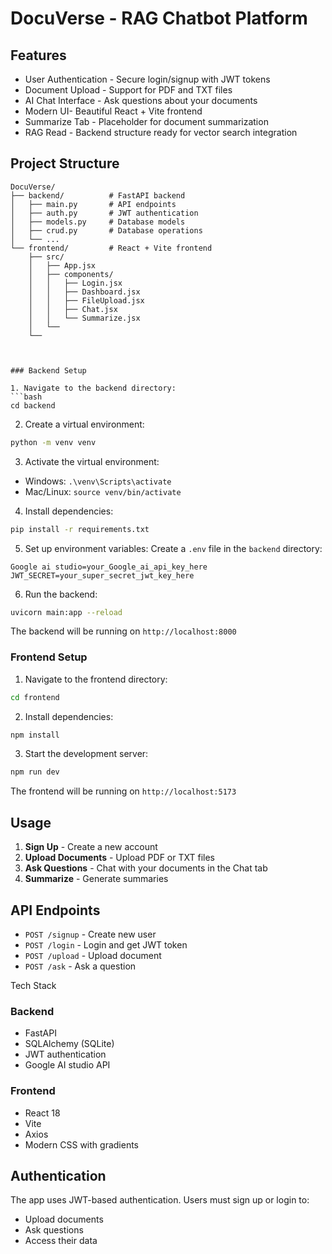 # DocuVerse - RAG Chatbot Platform
##  Features

-  User Authentication - Secure login/signup with JWT tokens
-  Document Upload - Support for PDF and TXT files
-  AI Chat Interface - Ask questions about your documents
-  Modern UI- Beautiful React + Vite frontend
-  Summarize Tab - Placeholder for document summarization
-  RAG Read - Backend structure ready for vector search integration

## Project Structure

```
DocuVerse/
├── backend/          # FastAPI backend
│   ├── main.py       # API endpoints
│   ├── auth.py       # JWT authentication
│   ├── models.py     # Database models
│   ├── crud.py       # Database operations
│   └── ...
└── frontend/         # React + Vite frontend
    ├── src/
    │   ├── App.jsx
    │   ├── components/
    │   │   ├── Login.jsx
    │   │   ├── Dashboard.jsx
    │   │   ├── FileUpload.jsx
    │   │   ├── Chat.jsx
    │   │   └── Summarize.jsx
    │   └── 
    └── 



### Backend Setup

1. Navigate to the backend directory:
```bash
cd backend
```

2. Create a virtual environment:
```bash
python -m venv venv
```

3. Activate the virtual environment:
- Windows: `.\venv\Scripts\activate`
- Mac/Linux: `source venv/bin/activate`

4. Install dependencies:
```bash
pip install -r requirements.txt
```

5. Set up environment variables:
Create a `.env` file in the `backend` directory:
```env
Google ai studio=your_Google_ai_api_key_here
JWT_SECRET=your_super_secret_jwt_key_here
```

6. Run the backend:
```bash
uvicorn main:app --reload
```

The backend will be running on `http://localhost:8000`

### Frontend Setup

1. Navigate to the frontend directory:
```bash
cd frontend
```

2. Install dependencies:
```bash
npm install
```

3. Start the development server:
```bash
npm run dev
```

The frontend will be running on `http://localhost:5173`

##  Usage

1. **Sign Up** - Create a new account
2. **Upload Documents** - Upload PDF or TXT files
3. **Ask Questions** - Chat with your documents in the Chat tab
4. **Summarize** - Generate summaries

##  API Endpoints

- `POST /signup` - Create new user
- `POST /login` - Login and get JWT token
- `POST /upload` - Upload document
- `POST /ask` - Ask a question

Tech Stack

### Backend
- FastAPI
- SQLAlchemy (SQLite)
- JWT authentication
- Google AI studio API

### Frontend
- React 18
- Vite
- Axios
- Modern CSS with gradients

##  Authentication

The app uses JWT-based authentication. Users must sign up or login to:
- Upload documents
- Ask questions
- Access their data





